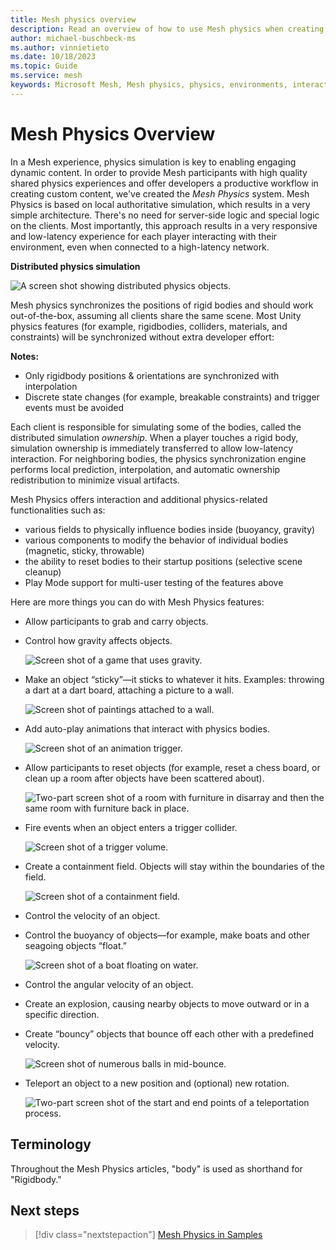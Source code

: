 ```yaml
---
title: Mesh physics overview
description: Read an overview of how to use Mesh physics when creating Environments for Mesh.
author: michael-buschbeck-ms
ms.author: vinnietieto
ms.date: 10/18/2023
ms.topic: Guide
ms.service: mesh
keywords: Microsoft Mesh, Mesh physics, physics, environments, interactions, interactables, avatars, anchors, tethers, triggers, trigger volumes, grab, hold, throw
---
```


# Mesh Physics Overview

In a Mesh experience, physics simulation is key to enabling engaging dynamic content. In order to provide Mesh participants with high quality shared physics experiences and offer developers a productive workflow in creating custom content, we've created the *Mesh Physics* system. Mesh Physics is based on local authoritative simulation, which results in a very simple architecture. There's no need for server-side logic and special logic on the clients. Most importantly, this approach results in a very responsive and low-latency experience for each player interacting with their environment, even when connected to a high-latency network.

**Distributed physics simulation**

![A screen shot showing distributed physics objects.](../../../media/physics-interactions/002_20220718_133302_image.png)

Mesh physics synchronizes the positions of rigid bodies and should work out-of-the-box, assuming all clients share the same scene. Most Unity physics features (for example, rigidbodies, colliders, materials, and constraints)  will be synchronized without extra developer effort:

**Notes:**

* Only rigidbody positions & orientations are synchronized with interpolation
* Discrete state changes (for example, breakable constraints) and trigger events must be avoided

Each client is responsible for simulating some of the bodies, called the distributed simulation *ownership*. When a player touches a rigid body, simulation ownership is immediately transferred to allow low-latency interaction. For neighboring bodies, the physics synchronization engine performs local prediction, interpolation, and automatic ownership redistribution to minimize visual artifacts.

Mesh Physics offers interaction and additional physics-related functionalities such as:

* various fields to physically influence bodies inside (buoyancy, gravity)
* various components to modify the behavior of individual bodies (magnetic, sticky, throwable)
* the ability to reset bodies to their startup positions (selective scene cleanup)
* Play Mode support for multi-user testing of the features above

Here are more things you can do with Mesh Physics features:

* Allow participants to grab and carry objects.

* Control how gravity affects objects.

    ![Screen shot of a game that uses gravity.](../../../media/physics-interactions/105-ball-drop.png)

* Make an object “sticky”—it sticks to whatever it hits. Examples: throwing a dart at a dart board, attaching a picture to a wall.

    ![Screen shot of paintings attached to a wall.](../../../media/physics-interactions/003-sticky-pictures.png)

* Add auto-play animations that interact with physics bodies.

    ![Screen shot of an animation trigger.](../../../media/physics-interactions/010-animation-trigger.png)

* Allow participants to reset objects (for example, reset a chess board, or clean up a room after objects have been scattered about).

    ![Two-part screen shot of a room with furniture in disarray and then the same room with furniture back in place.](../../../media/physics-interactions/002-rearrange.png)

* Fire events when an object enters a trigger collider.

    ![Screen shot of a trigger volume.](../../../media/physics-interactions/030-trigger-volume.png)

* Create a containment field. Objects will stay within the boundaries of the field.

    ![Screen shot of a containment field.](../../../media/physics-interactions/061-containment-field-in-scene-view.png)

* Control the velocity of an object.

* Control the buoyancy of objects&mdash;for example, make boats and other seagoing objects “float.”

    ![Screen shot of a boat floating on water.](../../../media/physics-interactions/007-buoyancy-field.png)

* Control the angular velocity of an object.

* Create an explosion, causing nearby objects to move outward or in a specific direction.

* Create “bouncy” objects that bounce off each other with a predefined velocity.

    ![Screen shot of numerous balls in mid-bounce.](../../../media/physics-interactions/006-balls-bounce.png)

* Teleport an object to a new position and (optional) new rotation.

    ![Two-part screen shot of the start and end points of a teleportation process.](../../../media/physics-interactions/034-teleport-path.png)

## Terminology

Throughout the Mesh Physics articles, "body" is used as shorthand for "Rigidbody."

## Next steps

> [!div class="nextstepaction"]
> [Mesh Physics in Samples](mesh-physics-in-samples.md)